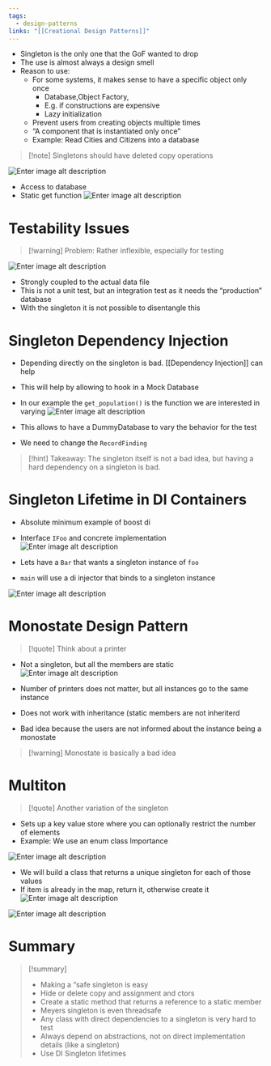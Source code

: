 ```yaml
---
tags:
  - design-patterns
links: "[[Creational Design Patterns]]"
---
```


- Singleton is the only one that the GoF wanted to drop
- The use is almost always a design smell
- Reason to use:
	- For some systems, it makes sense to have a specific object only once
		- Database,Object Factory,
		- E.g. if constructions are expensive
		- Lazy initialization
	- Prevent users from creating objects multiple times
	- “A component that is instantiated only once”
	- Example: Read Cities and Citizens into a database
> [!note] Singletons should have deleted copy operations

![Enter image alt description](IMG-2024-05-31-134635971.png)

- Access to database
- Static get function
![Enter image alt description](IMG-2024-05-31-134636060.png)

# Testability Issues

> [!warning] Problem:
> Rather inflexible, especially for testing

![Enter image alt description](IMG-2024-05-31-134636277.png)

- Strongly coupled to the actual data file
- This is not a unit test, but an integration test as it needs the “production” database
- With the singleton it is not possible to disentangle this

# Singleton Dependency Injection

- Depending directly on the singleton is bad. [[Dependency Injection]] can help
- This will help by allowing to hook in a Mock Database
- In our example the `get_population()` is the function we are interested in varying
![Enter image alt description](IMG-2024-05-31-134636428.png)

- This allows to have a DummyDatabase to vary the behavior for the test
- We need to change the `RecordFinding`

> [!hint] Takeaway:
> The singleton itself is not a bad idea, but having a hard dependency on a singleton is bad.

# Singleton Lifetime in DI Containers

- Absolute minimum example of boost di
- Interface `IFoo` and concrete implementation
![Enter image alt description](IMG-2024-05-31-134636545.png)

- Lets have a `Bar` that wants a singleton instance of `foo`
- `main` will use a di injector that binds to a singleton instance

![Enter image alt description](IMG-2024-05-31-134636649.png)

# Monostate Design Pattern

> [!quote] Think about a printer

- Not a singleton, but all the members are static
![Enter image alt description](IMG-2024-05-31-134636778.png)

- Number of printers does not matter, but all instances go to the same instance
- Does not work with inheritance (static members are not inheriterd
- Bad idea because the users are not informed about the instance being a monostate

> [!warning] Monostate is basically a bad idea

# Multiton

> [!quote] Another variation of the singleton

- Sets up a key value store where you can optionally restrict the number of elements
- Example: We use an enum class Importance

![Enter image alt description](IMG-2024-05-31-134637105.png)

- We will build a class that returns a unique singleton for each of those values
- If item is already in the map, return it, otherwise create it
![Enter image alt description](IMG-2024-05-31-134637413.png)

![Enter image alt description](IMG-2024-05-31-134637565.png)

# Summary

> [!summary]
> - Making a “safe singleton is easy
> - Hide or delete copy and assignment and ctors
> - Create a static method that returns a reference to a static member
> - Meyers singleton is even threadsafe
> - Any class with direct dependencies to a singleton is very hard to test
> - Always depend on abstractions, not on direct implementation details (like a singleton)
> - Use DI Singleton lifetimes
